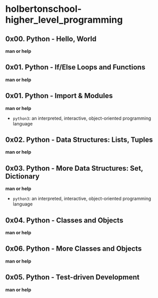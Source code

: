 # holbertonschool-higher_level_programming   
  
## 0x00. Python - Hello, World   
  
**man or help**  
  
## 0x01. Python - If/Else Loops and Functions  
  
**man or help**
  
## 0x01. Python - Import & Modules  
  
**man or help**  
  
- `python3`: an interpreted, interactive, object-oriented programming language  
  
## 0x02. Python - Data Structures: Lists, Tuples  
  
**man or help**  
  
## 0x03. Python - More Data Structures: Set, Dictionary  
  
**man or help**
  
- `python3`: an interpreted, interactive, object-oriented programming language  
  
## 0x04. Python - Classes and Objects  
  
**man or help**  

## 0x06. Python - More Classes and Objects  
  
**man or help**  
  
## 0x05. Python - Test-driven Development  
  
**man or help**  
